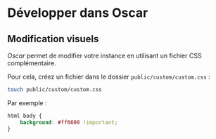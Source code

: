 # Développer dans Oscar

## Modification visuels

*Oscar* permet de modifier votre instance en utilisant un fichier CSS complémentaire.

Pour cela, créez un fichier dans le dossier `public/custom/custom.css` : 

```bash
touch public/custom/custom.css
```

Par exemple : 

```css
html body {
    background: #ff6600 !important;
}
```